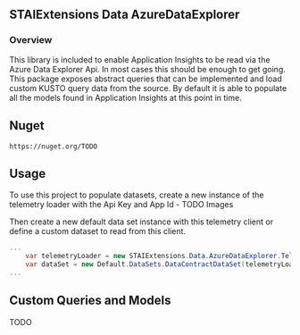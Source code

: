﻿## STAIExtensions Data AzureDataExplorer

### Overview
This library is included to enable Application Insights to be read via the Azure Data Explorer Api. 
In most cases this should be enough to get going. This package exposes abstract queries
that can be implemented and load custom KUSTO query data from the source. By default
it is able to populate all the models found in Application Insights at this point in time.

## Nuget

```http request
https://nuget.org/TODO
```

## Usage

To use this project to populate datasets, create a new instance of the telemetry loader
with the Api Key and App Id - TODO Images

Then create a new default data set instance with this telemetry client or define a custom dataset
to read from this client.

```c#
...
    var telemetryLoader = new STAIExtensions.Data.AzureDataExplorer.TelemetryLoader(new TelemetryLoaderOptions("apiKey", "appId"));
    var dataSet = new Default.DataSets.DataContractDataSet(telemetryLoader, new DataContractDataSetOptions(), "MyDataSet");
...

```

## Custom Queries and Models
TODO
